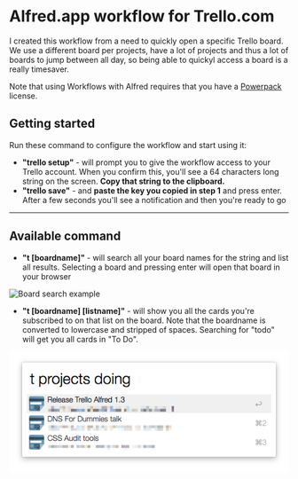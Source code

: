 # Alfred.app workflow for Trello.com

I created this workflow from a need to quickly open a specific Trello board. We use a different board per projects, have a lot of projects and thus a lot of boards to jump between all day, so being able to quickyl access a board is a really timesaver.

Note that using Workflows with Alfred requires that you have a [Powerpack](http://www.alfredapp.com/powerpack/) license.


## Getting started

Run these command to configure the workflow and start using it:

- **"trello setup"** - will prompt you to give the workflow access to your Trello account. When you confirm this, you'll see a 64 characters long string on the screen. **Copy that string to the clipboard.**
- **"trello save"** - and **paste the key you copied in step 1** and press enter. After a few seconds you'll see a notification and then you're ready to go

---

## Available command
- **"t [boardname]"** - will search all your board names for the string and list all results. Selecting a board and pressing enter will open that board in your browser

![Board search example](https://raw.githubusercontent.com/janhenckens/alfredapp-trello/gh-pages/assets/alfred_trello_example.png)

- **"t [boardname] [listname]"** - will show you all the cards you're subscribed to on that list on the board. Note that the boardname is converted to lowercase and stripped of spaces. Searching for "todo" will get you all cards in "To Do".

![Cards](https://raw.githubusercontent.com/janhenckens/alfredapp-trello/gh-pages/assets/alfred_trello_cards_example.png)



